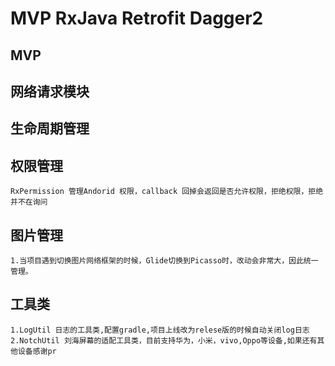 #  MVP RxJava Retrofit Dagger2

## MVP

## 网络请求模块

## 生命周期管理

## 权限管理
    RxPermission 管理Andorid 权限，callback 回掉会返回是否允许权限，拒绝权限，拒绝并不在询问
## 图片管理
    1.当项目遇到切换图片网络框架的时候，Glide切换到Picasso时，改动会非常大，因此统一管理。

## 工具类
    1.LogUtil 日志的工具类,配置gradle,项目上线改为relese版的时候自动关闭log日志
    2.NotchUtil 刘海屏幕的适配工具类，目前支持华为，小米，vivo,Oppo等设备,如果还有其他设备感谢pr
